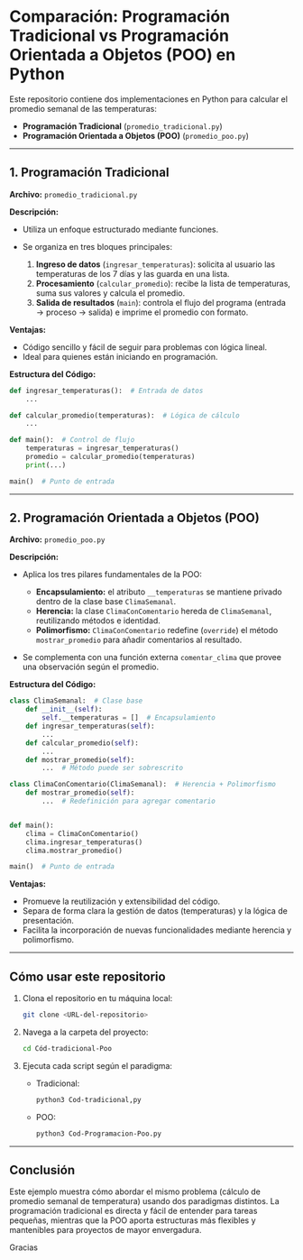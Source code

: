 # Comparación: Programación Tradicional vs Programación Orientada a Objetos (POO) en Python

Este repositorio contiene dos implementaciones en Python para calcular el promedio semanal de las temperaturas:

* **Programación Tradicional** (`promedio_tradicional.py`)
* **Programación Orientada a Objetos (POO)** (`promedio_poo.py`)

---

## 1. Programación Tradicional

**Archivo:** `promedio_tradicional.py`

**Descripción:**

* Utiliza un enfoque estructurado mediante funciones.
* Se organiza en tres bloques principales:

  1. **Ingreso de datos** (`ingresar_temperaturas`): solicita al usuario las temperaturas de los 7 días y las guarda en una lista.
  2. **Procesamiento** (`calcular_promedio`): recibe la lista de temperaturas, suma sus valores y calcula el promedio.
  3. **Salida de resultados** (`main`): controla el flujo del programa (entrada → proceso → salida) e imprime el promedio con formato.

**Ventajas:**

* Código sencillo y fácil de seguir para problemas con lógica lineal.
* Ideal para quienes están iniciando en programación.

**Estructura del Código:**

```python
def ingresar_temperaturas():  # Entrada de datos
    ...

def calcular_promedio(temperaturas):  # Lógica de cálculo
    ...

def main():  # Control de flujo
    temperaturas = ingresar_temperaturas()
    promedio = calcular_promedio(temperaturas)
    print(...)

main()  # Punto de entrada
```

---

## 2. Programación Orientada a Objetos (POO)

**Archivo:** `promedio_poo.py`

**Descripción:**

* Aplica los tres pilares fundamentales de la POO:

  * **Encapsulamiento:** el atributo `__temperaturas` se mantiene privado dentro de la clase base `ClimaSemanal`.
  * **Herencia:** la clase `ClimaConComentario` hereda de `ClimaSemanal`, reutilizando métodos e identidad.
  * **Polimorfismo:** `ClimaConComentario` redefine (`override`) el método `mostrar_promedio` para añadir comentarios al resultado.
* Se complementa con una función externa `comentar_clima` que provee una observación según el promedio.

**Estructura del Código:**

```python
class ClimaSemanal:  # Clase base
    def __init__(self):
        self.__temperaturas = []  # Encapsulamiento
    def ingresar_temperaturas(self):
        ...
    def calcular_promedio(self):
        ...
    def mostrar_promedio(self):
        ...  # Método puede ser sobrescrito

class ClimaConComentario(ClimaSemanal):  # Herencia + Polimorfismo
    def mostrar_promedio(self):
        ...  # Redefinición para agregar comentario


def main():
    clima = ClimaConComentario()
    clima.ingresar_temperaturas()
    clima.mostrar_promedio()

main()  # Punto de entrada
```

**Ventajas:**

* Promueve la reutilización y extensibilidad del código.
* Separa de forma clara la gestión de datos (temperaturas) y la lógica de presentación.
* Facilita la incorporación de nuevas funcionalidades mediante herencia y polimorfismo.

---

## Cómo usar este repositorio

1. Clona el repositorio en tu máquina local:

   ```bash
   git clone <URL-del-repositorio>
   ```
2. Navega a la carpeta del proyecto:

   ```bash
   cd Cód-tradicional-Poo
   ```
3. Ejecuta cada script según el paradigma:

   * Tradicional:

     ```bash
     python3 Cod-tradicional,py
     ```
   * POO:

     ```bash
     python3 Cod-Programacion-Poo.py
     ```

---

## Conclusión
Este ejemplo muestra cómo abordar el mismo problema (cálculo de promedio semanal de temperatura) usando dos paradigmas distintos. La programación tradicional es directa y fácil de entender para tareas pequeñas, mientras que la POO aporta estructuras más flexibles y mantenibles para proyectos de mayor envergadura.

Gracias
